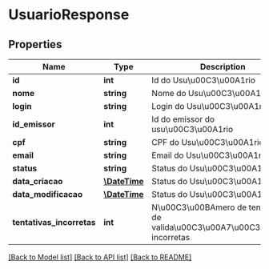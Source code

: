 # UsuarioResponse

## Properties
Name | Type | Description | Notes
------------ | ------------- | ------------- | -------------
**id** | **int** | Id do Usu\u00C3\u00A1rio | [optional] 
**nome** | **string** | Nome do Usu\u00C3\u00A1rio | [optional] 
**login** | **string** | Login do Usu\u00C3\u00A1rio | 
**id_emissor** | **int** | Id do emissor do usu\u00C3\u00A1rio | [optional] 
**cpf** | **string** | CPF do Usu\u00C3\u00A1rio | [optional] 
**email** | **string** | Email do Usu\u00C3\u00A1rio | 
**status** | **string** | Status do Usu\u00C3\u00A1rio | [optional] 
**data_criacao** | [**\DateTime**](\DateTime.md) | Status do Usu\u00C3\u00A1rio | [optional] 
**data_modificacao** | [**\DateTime**](\DateTime.md) | Status do Usu\u00C3\u00A1rio | [optional] 
**tentativas_incorretas** | **int** | N\u00C3\u00BAmero de tentativas de valida\u00C3\u00A7\u00C3\u00A3o incorretas | [optional] 

[[Back to Model list]](../README.md#documentation-for-models) [[Back to API list]](../README.md#documentation-for-api-endpoints) [[Back to README]](../README.md)


